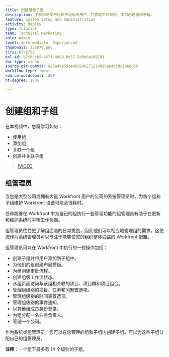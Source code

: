 ```yaml
---
title: 创建组和子组
description: 了解如何使用组和子组组织用户，并管理工作权限。学习创建组和子组。
feature: System Setup and Administration
activity: deploy
type: Tutorial
team: Technical Marketing
role: Admin
level: Intermediate, Experienced
thumbnail: 335070.png
jira: KT-8758
exl-id: b7f8ccb5-457f-4d89-bb57-5d9d6e169191
doc-type: video
source-git-commit: a25a49e59ca483246271214886ea4dc9c10e8d66
workflow-type: tm+mt
source-wordcount: '269'
ht-degree: 100%

---
```


# 创建组和子组

在本视频中，您将学习如何：

* 使用组
* 添加组
* 关联一个组
* 创建并关联子组

>[!VIDEO](https://video.tv.adobe.com/v/335070/?quality=12&learn=on)

## 组管理员

当您是大型公司或拥有大量 Workfront 用户的公司的系统管理员时，为每个组和子组维护 Workfront 设置可能会很耗时。

任命能够在 Workfront 中为自己的组执行一些管理功能的组管理员有助于在更新和维护系统时平衡工作负担。

组管理员往往更了解组面临的日常挑战，因此他们可以相应地管理组的需求。这使您作为系统管理员可以专注于能够使您的组织整体受益的 Workfront 配置。

组管理员可以在 Workfront 中执行的一些操作包括：

* 创建子组并将用户添加到子组中。
* 为他们的组创建布局模板。
* 为组创建审批流程。
* 创建组级工作流状态。
* 从组页面访问与该组相关联的项目、项目群和项目组合。
* 管理组级别的项目、任务和问题首选项。
* 管理组级别的时间表首选项。
* 管理组级别的事件通知。
* 以其他组成员身份登录。
* 为组分配一名业务负责人。
* 管理一个公司。

作为系统或组管理员，您可以在您管理的组和子组内创建子组。可以为这些子组分配自己的组管理员。

**注释**：一个组下最多有 14 个级别的子组。
